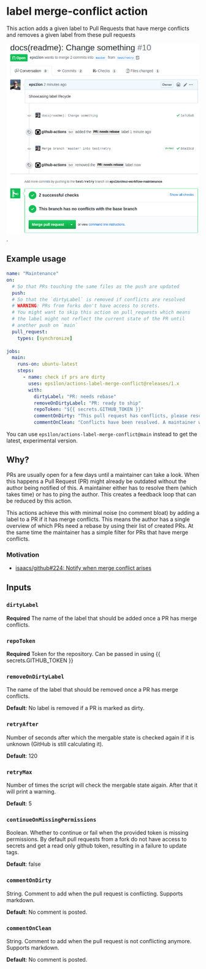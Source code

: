 # label merge-conflict action

This action adds a given label to Pull Requests that have merge conflicts and removes a given label from these pull requests

![label lifecycle: open (no label), push to main -> merge conflict -> label: PR needs rebase -> resolve conflicts on PR -> remove label: PR needs rebase](https://raw.githubusercontent.com/eps1lon/actions-label-merge-conflict/main/label-lifecycle.png).

## Example usage

```yaml
name: "Maintenance"
on:
  # So that PRs touching the same files as the push are updated
  push:
  # So that the `dirtyLabel` is removed if conflicts are resolved
  # WARNING: PRs from forks don't have access to screts.
  # You might want to skip this action on pull_requests which means
  # the label might not reflect the current state of the PR until
  # another push on `main`
  pull_request:
    types: [synchronize]

jobs:
  main:
    runs-on: ubuntu-latest
    steps:
      - name: check if prs are dirty
        uses: eps1lon/actions-label-merge-conflict@releases/1.x
        with:
          dirtyLabel: "PR: needs rebase"
          removeOnDirtyLabel: "PR: ready to ship"
          repoToken: "${{ secrets.GITHUB_TOKEN }}"
          commentOnDirty: "This pull request has conflicts, please resolve those before we can evaluate the pull request."
          commentOnClean: "Conflicts have been resolved. A maintainer will review the pull request shortly."
```

You can use `eps1lon/actions-label-merge-conflict@main` instead to get the latest, experimental version.

## Why?

PRs are usually open for a few days until a maintainer can take a look. When this happens a Pull Request (PR) might already be outdated without the author being notified of this. A maintainer either has to resolve them (which takes time) or has to ping the author. This creates a feedback loop that can be reduced by this action.

This actions achieve this with minimal noise (no comment bloat) by adding a label to a PR if it has merge conflicts. This means the author has a single overview of which PRs need a rebase by using their list of created PRs. At the same time the maintainer has a simple filter for PRs that have merge conflicts.

### Motivation

- [isaacs/github#224: Notify when merge conflict arises](https://github.com/isaacs/github/issues/224)

## Inputs

### `dirtyLabel`

**Required** The name of the label that should be added once a PR has merge conflicts.

### `repoToken`

**Required** Token for the repository. Can be passed in using {{ secrets.GITHUB_TOKEN }}

### `removeOnDirtyLabel`

The name of the label that should be removed once a PR has merge conflicts.

**Default**: No label is removed if a PR is marked as dirty.

### `retryAfter`

Number of seconds after which the mergable state is checked again if it is unknown (GitHub is still calculating it).

**Default**: 120

### `retryMax`

Number of times the script will check the mergable state aigain. After that it will print a warning.

**Default**: 5

### `continueOnMissingPermissions`

Boolean. Whether to continue or fail when the provided token is missing permissions. By default pull requests from a fork do not have access to secrets and get a read only github token, resulting in a failure to update tags.

**Default**: false

### `commentOnDirty`

String. Comment to add when the pull request is conflicting. Supports markdown.

**Default**: No comment is posted.

### `commentOnClean`

String. Comment to add when the pull request is not conflicting anymore. Supports markdown.

**Default**: No comment is posted.
